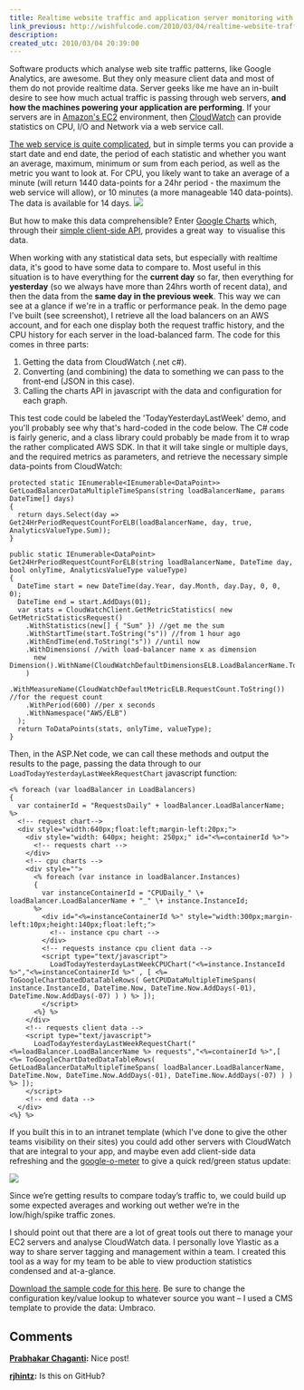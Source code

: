 ```yaml
---
title: Realtime website traffic and application server monitoring with Amazon EC2 and Google Charts (via ASP.net)
link_previous: http://wishfulcode.com/2010/03/04/realtime-website-traffic-and-application-server-monitoring-with-amazon-ec2-and-google-charts-via-asp-net/
description:
created_utc: 2010/03/04 20:39:00
---
```


Software products which analyse web site traffic patterns, like Google Analytics, are awesome. But they only measure client data and most of them do not provide realtime data. Server geeks like me have an in-built desire to see how much actual traffic is passing through web servers, **and how the machines powering your application are performing**. If your servers are in [Amazon's EC2](http://aws.amazon.com/ec2) environment, then [CloudWatch](http://aws.amazon.com/cloudwatch/) can provide statistics on CPU, I/O and Network via a web service call.

[The web service is quite complicated](http://docs.amazonwebservices.com/AmazonCloudWatch/latest/DeveloperGuide/), but in simple terms you can provide a start date and end date, the period of each statistic and whether you want an average, maximum, minimum or sum from each period, as well as the metric you want to look at. For CPU, you likely want to take an average of a minute (will return 1440 data-points for a 24hr period - the maximum the web service will allow), or 10 minutes (a more manageable 140 data-points). The data is available for 14 days. ![](../media-a/screenshot-cloudwatch-googlecharts-load-balancer-monitoring.gif)

But how to make this data comprehensible? Enter [Google Charts](http://code.google.com/apis/charttools/) which, through their [simple client-side API](http://code.google.com/apis/visualization/documentation/gallery/annotatedtimeline.html#Example), provides a great way  to visualise this data.

When working with any statistical data sets, but especially with realtime data, it's good to have some data to compare to. Most useful in this situation is to have everything for the **current day** so far, then everything for **yesterday** (so we always have more than 24hrs worth of recent data), and then the data from the **same day in the previous week**. This way we can see at a glance if we're in a traffic or performance peak. In the demo page I've built (see screenshot), I retrieve all the load balancers on an AWS account, and for each one display both the request traffic history, and the CPU history for each server in the load-balanced farm. The code for this comes in three parts:

  1. Getting the data from CloudWatch (.net c#).
  2. Converting (and combining) the data to something we can pass to the front-end (JSON in this case).
  3. Calling the charts API in javascript with the data and configuration for each graph.

This test code could be labeled the 'TodayYesterdayLastWeek' demo, and you'll probably see why that's hard-coded in the code below. The C# code is fairly generic, and a class library could probably be made from it to wrap the rather complicated AWS SDK. In that it will take single or multiple days, and the required metrics as parameters, and retrieve the necessary simple data-points from CloudWatch:
```
protected static IEnumerable<IEnumerable<DataPoint>> GetLoadBalancerDataMultipleTimeSpans(string loadBalancerName, params DateTime[] days)
{
  return days.Select(day => Get24HrPeriodRequestCountForELB(loadBalancerName, day, true, AnalyticsValueType.Sum));
}

public static IEnumerable<DataPoint> Get24HrPeriodRequestCountForELB(string loadBalancerName, DateTime day, bool onlyTime, AnalyticsValueType valueType)
{
  DateTime start = new DateTime(day.Year, day.Month, day.Day, 0, 0, 0);
  DateTime end = start.AddDays(01);
  var stats = CloudWatchClient.GetMetricStatistics( new GetMetricStatisticsRequest()
    .WithStatistics(new[] { "Sum" }) //get me the sum
    .WithStartTime(start.ToString("s")) //from 1 hour ago
    .WithEndTime(end.ToString("s")) //until now
    .WithDimensions( //with load-balancer name x as dimension
      new Dimension().WithName(CloudWatchDefaultDimensionsELB.LoadBalancerName.ToString()).WithValue(loadBalancerName)
    )
    .WithMeasureName(CloudWatchDefaultMetricELB.RequestCount.ToString()) //for the request count
    .WithPeriod(600) //per x seconds
    .WithNamespace("AWS/ELB")
  );
  return ToDataPoints(stats, onlyTime, valueType);
}
```

Then, in the ASP.Net code, we can call these methods and output the results to the page, passing the data through to our `LoadTodayYesterdayLastWeekRequestChart` javascript function:
```
<% foreach (var loadBalancer in LoadBalancers)
{
  var containerId = "RequestsDaily" + loadBalancer.LoadBalancerName;
%>
  <!-- request chart-->
  <div style="width:640px;float:left;margin-left:20px;">
    <div style="width: 640px; height: 250px;" id="<%=containerId %>">
      <!-- requests chart -->
    </div>
    <!-- cpu charts -->
    <div style="">
      <% foreach (var instance in loadBalancer.Instances)
      {
        var instanceContainerId = "CPUDaily_" \+ loadBalancer.LoadBalancerName + "_" \+ instance.InstanceId;
      %>
        <div id="<%=instanceContainerId %>" style="width:300px;margin-left:10px;height:140px;float:left;">
          <!-- instance cpu chart -->
        </div>
        <!-- requests instance cpu client data -->
        <script type="text/javascript">
          LoadTodayYesterdayLastWeekCPUChart("<%=instance.InstanceId %>","<%=instanceContainerId %>" , [ <%= ToGoogleChartDatedDataTableRows( GetCPUDataMultipleTimeSpans( instance.InstanceId, DateTime.Now, DateTime.Now.AddDays(-01), DateTime.Now.AddDays(-07) ) ) %> ]);
        </script>
      <%} %>
    </div>
    <!-- requests client data -->
    <script type="text/javascript">
      LoadTodayYesterdayLastWeekRequestChart("<%=loadBalancer.LoadBalancerName %> requests","<%=containerId %>",[ <%= ToGoogleChartDatedDataTableRows( GetLoadBalancerDataMultipleTimeSpans( loadBalancer.LoadBalancerName, DateTime.Now, DateTime.Now.AddDays(-01), DateTime.Now.AddDays(-07) ) ) %> ]);
    </script>
    <!-- end data -->
  </div>
<%} %>
```

If you built this in to an intranet template (which I've done to give the other teams visibility on their sites) you could add other servers with CloudWatch that are integral to your app, and maybe even add client-side data refreshing and the [google-o-meter](http://code.google.com/apis/chart/docs/gallery/googleometer_chart.html) to give a quick red/green status update:


![](http://chart.apis.google.com/chart?chs=600x300&cht=gom&chd=t:70&chco=FF0000,FF8040,FFFF00,00FF00,00FFFF,0000FF,800080&chxt=x,y&chxl=0:%7C10,000,000%20users%7C1:%7Clow%7Chigh%7Cspike)

Since we’re getting results to compare today’s traffic to, we could build up some expected averages and working out wether we’re in the low/high/spike traffic zones.

I should point out that there are a lot of great tools out there to manage your EC2 servers and analyse CloudWatch data. I personally love Ylastic as a way to share server tagging and management within a team. I created this tool as a way for my team to be able to view production statistics condensed and at-a-glance.

[Download the sample code for this here](http://pete-share.s3.amazonaws.com/blog/Monitoring-AWS.zip). Be sure to change the configuration key/value lookup to whatever source you want – I used a CMS template to provide the data: Umbraco.

## Comments

**[Prabhakar Chaganti](#3 "2010-03-05 01:05:22"):** Nice post!

**[rjhintz](#1048 "2015-02-09 03:30:04"):** Is this on GitHub?
